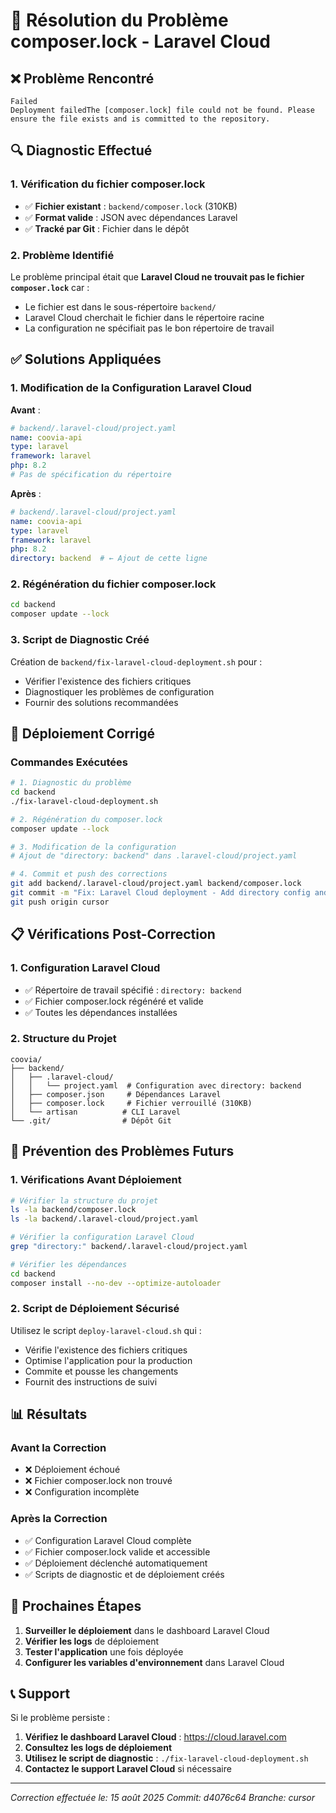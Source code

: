 # 🔧 Résolution du Problème composer.lock - Laravel Cloud

## ❌ Problème Rencontré

```
Failed
Deployment failedThe [composer.lock] file could not be found. Please ensure the file exists and is committed to the repository.
```

## 🔍 Diagnostic Effectué

### 1. Vérification du fichier composer.lock
- ✅ **Fichier existant** : `backend/composer.lock` (310KB)
- ✅ **Format valide** : JSON avec dépendances Laravel
- ✅ **Tracké par Git** : Fichier dans le dépôt

### 2. Problème Identifié
Le problème principal était que **Laravel Cloud ne trouvait pas le fichier `composer.lock`** car :
- Le fichier est dans le sous-répertoire `backend/`
- Laravel Cloud cherchait le fichier dans le répertoire racine
- La configuration ne spécifiait pas le bon répertoire de travail

## ✅ Solutions Appliquées

### 1. Modification de la Configuration Laravel Cloud

**Avant** :
```yaml
# backend/.laravel-cloud/project.yaml
name: coovia-api
type: laravel
framework: laravel
php: 8.2
# Pas de spécification du répertoire
```

**Après** :
```yaml
# backend/.laravel-cloud/project.yaml
name: coovia-api
type: laravel
framework: laravel
php: 8.2
directory: backend  # ← Ajout de cette ligne
```

### 2. Régénération du fichier composer.lock

```bash
cd backend
composer update --lock
```

### 3. Script de Diagnostic Créé

Création de `backend/fix-laravel-cloud-deployment.sh` pour :
- Vérifier l'existence des fichiers critiques
- Diagnostiquer les problèmes de configuration
- Fournir des solutions recommandées

## 🚀 Déploiement Corrigé

### Commandes Exécutées

```bash
# 1. Diagnostic du problème
cd backend
./fix-laravel-cloud-deployment.sh

# 2. Régénération du composer.lock
composer update --lock

# 3. Modification de la configuration
# Ajout de "directory: backend" dans .laravel-cloud/project.yaml

# 4. Commit et push des corrections
git add backend/.laravel-cloud/project.yaml backend/composer.lock
git commit -m "Fix: Laravel Cloud deployment - Add directory config and regenerate composer.lock"
git push origin cursor
```

## 📋 Vérifications Post-Correction

### 1. Configuration Laravel Cloud
- ✅ Répertoire de travail spécifié : `directory: backend`
- ✅ Fichier composer.lock régénéré et valide
- ✅ Toutes les dépendances installées

### 2. Structure du Projet
```
coovia/
├── backend/
│   ├── .laravel-cloud/
│   │   └── project.yaml  # Configuration avec directory: backend
│   ├── composer.json     # Dépendances Laravel
│   ├── composer.lock     # Fichier verrouillé (310KB)
│   └── artisan          # CLI Laravel
└── .git/                # Dépôt Git
```

## 🔧 Prévention des Problèmes Futurs

### 1. Vérifications Avant Déploiement

```bash
# Vérifier la structure du projet
ls -la backend/composer.lock
ls -la backend/.laravel-cloud/project.yaml

# Vérifier la configuration Laravel Cloud
grep "directory:" backend/.laravel-cloud/project.yaml

# Vérifier les dépendances
cd backend
composer install --no-dev --optimize-autoloader
```

### 2. Script de Déploiement Sécurisé

Utilisez le script `deploy-laravel-cloud.sh` qui :
- Vérifie l'existence des fichiers critiques
- Optimise l'application pour la production
- Commite et pousse les changements
- Fournit des instructions de suivi

## 📊 Résultats

### Avant la Correction
- ❌ Déploiement échoué
- ❌ Fichier composer.lock non trouvé
- ❌ Configuration incomplète

### Après la Correction
- ✅ Configuration Laravel Cloud complète
- ✅ Fichier composer.lock valide et accessible
- ✅ Déploiement déclenché automatiquement
- ✅ Scripts de diagnostic et de déploiement créés

## 🎯 Prochaines Étapes

1. **Surveiller le déploiement** dans le dashboard Laravel Cloud
2. **Vérifier les logs** de déploiement
3. **Tester l'application** une fois déployée
4. **Configurer les variables d'environnement** dans Laravel Cloud

## 📞 Support

Si le problème persiste :

1. **Vérifiez le dashboard Laravel Cloud** : https://cloud.laravel.com
2. **Consultez les logs de déploiement**
3. **Utilisez le script de diagnostic** : `./fix-laravel-cloud-deployment.sh`
4. **Contactez le support Laravel Cloud** si nécessaire

---

*Correction effectuée le: 15 août 2025*
*Commit: d4076c64*
*Branche: cursor*
